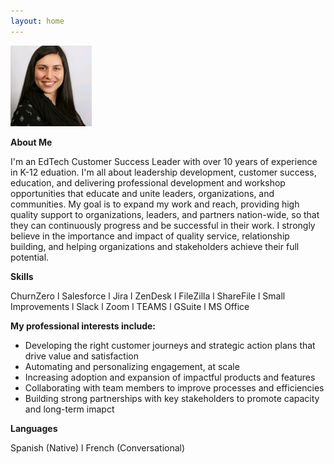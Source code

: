 ```yaml
---
layout: home 
---
```

<img src="assets/AParedesPhoto.png" width="130">

**About Me**

I'm an EdTech Customer Success Leader with over 10 years of experience in K-12 eduation. I'm all about leadership development, customer success, education, and delivering professional development and workshop opportunities that educate and unite leaders, organizations, and communities.
My goal is to expand my work and reach, providing high quality support to organizations, leaders, and partners nation-wide, so that they can continuously progress and be successful in their work. I strongly believe in the importance and impact of quality service, relationship building, and helping organizations and stakeholders achieve their full potential.

**Skills**

ChurnZero l Salesforce l Jira l ZenDesk l FileZilla l ShareFile l Small Improvements l Slack l Zoom l TEAMS l GSuite l MS Office

**My professional interests include:**

* Developing the right customer journeys and strategic action plans that drive value and satisfaction
* Automating and personalizing engagement, at scale
* Increasing adoption and expansion of impactful products and features
* Collaborating with team members to improve processes and efficiencies
* Building strong partnerships with key stakeholders to promote capacity and long-term imapct

**Languages**

Spanish (Native) l French (Conversational)
